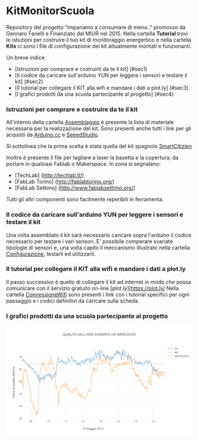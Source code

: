 # KitMonitorScuola
Repository del progetto "Impariamo a consumare di meno.." promosso da Gennaro Fanelli e Finanziato dal MIUR nel 2015.
Nella cartella **Tutorial** trovi le istuzioni per costruire il tuo kit di monitoraggio energertico e nella cartella **Kits** ci sono i file di configurazione dei kit attualmente montati e funzionanti.

Un breve indice:

 * [Istruzioni per comprare e costruirti da te il kit] (#sec1)
 * [Il codice da caricare sull'arduino YUN per leggere i sensori e testare il kit] (#sec2)
 * [Il tutorial per collegare il KIT alla wifi e mandare i dati a plot.ly] (#sec3)
 * [I grafici prodotti da una scuola partecipante al progetto] (#sec4)

### Istruzioni per comprare e costruire da te il kit <a name="sec1"></a>
All'interno della cartella [Assemblaggio](https://github.com/paolocavagnolo/KitMonitorScuola/tree/master/Tutorial/Assemblaggio) è presente la lista di materiale necessaria per la realizzazione del kit. Sono presenti anche tutti i link per gli acquisti da [Arduino.cc](https://www.arduino.cc/) e [SeeedStudio](http://www.seeedstudio.com/).

Si sottolinea che la prima scelta è stata quella del kit spagnolo [SmartCitizien](https://smartcitizen.me/)

Inoltre è presente il file per tagliare a laser la basetta e la copertura; da portare in qualsiasi Fablab o Makerspace. In zona si segnalano:
* [TechLab] (http://techlab.tl/)
* [FabLab Torino] (http://fablabtorino.org/)
* [FabLab Settimo] (http://www.fablabsettimo.org/)

Tutti gli altri componenti sono facilmente reperibili in ferramenta.


### Il codice da caricare sull'arduino YUN per leggere i sensori e testare il kit <a name="sec2"></a>
Una volta assemblato il kit sarà necessario caricare sopra l'arduino il codice necessario per testare i vari sensori. E' possibile comperare svariate tipologie di sensori e, una volta capito il meccanismo illustrato nella cartella [Configurazione](https://github.com/paolocavagnolo/KitMonitorScuola/tree/master/Tutorial/Configurazione), testarli ed utilizzarli.

### Il tutorial per collegare il KIT alla wifi e mandare i dati a plot.ly <a name="sec3"></a>
Il passo successivo è quello di collegare il kit ad internet in modo che possa comunicare con il servizio gratuito on-line [plot.ly](https://plot.ly/
Nella cartella [ConnessioneWifi](https://github.com/paolocavagnolo/KitMonitorScuola/tree/master/Tutorial/ConnessioneWifi) sono presenti i link con i tutorial specifici per ogni passaggio e i codici definitivi da caricare sulla scheda.

### I grafici prodotti da una scuola partecipante al progetto <a name="sec4"></a>

![Qualita' dell'aria](./plots/ARIA.png)
